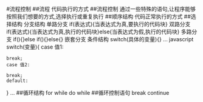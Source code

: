 #流程控制
##流程
    代码执行的方式
##流程控制
    通过一些特殊的语句,让程序能够按照我们想要的方式,选择执行或重复执行
##顺序结构
    代码正常执行的方式
##选择结构
    分支结构
        单路分支    if(表达式){当表达式为真,要执行的代码块}
        双路分支    if(表达式){当表达式为真,执行的代码块}else{当表达式为假,执行的代码块}
        多路分支    if(){}else if(){}else{}
        嵌套分支
    条件结构
        switch(具体的变量){}
...
    javascript
    switch(变量){
    case 值1:
    
    break;
    case 值2:
        
    break;
    default:
}
...
##循环结构
    for
    while
    do while
##循环控制语句
    break
    continue


        